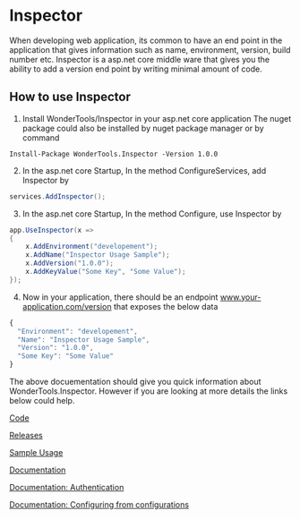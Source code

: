 # Inspector

When developing web application, its common to have an end point in the application that gives information such as name, environment, version, build number etc.
Inspector is a asp.net core middle ware that gives you the ability to add a version end point by writing minimal amount of code.

## How to use Inspector
1. Install WonderTools/Inspector in your asp.net core application
The nuget package could also be installed by nuget package manager or by command  
  ```PS
  Install-Package WonderTools.Inspector -Version 1.0.0
  ```

2. In the asp.net core Startup, In the method ConfigureServices, add Inspector by
  ```c#
  services.AddInspector();
  ```

3. In the asp.net core Startup, In the method Configure, use Inspector by 
```c#
app.UseInspector(x =>
{
    x.AddEnvironment("developement");
    x.AddName("Inspector Usage Sample");
    x.AddVersion("1.0.0");
    x.AddKeyValue("Some Key", "Some Value");
});
```
4. Now in your application, there should be an endpoint www.your-application.com/version that exposes the below data 
```javascript
{
  "Environment": "developement",
  "Name": "Inspector Usage Sample",
  "Version": "1.0.0",
  "Some Key": "Some Value"
}
```

The above docuementation should give you quick information about WonderTools.Inspector. However if you are looking at more details the links below could help.


[Code](https://github.com/WonderTools/Inspector)

[Releases](https://www.nuget.org/packages/WonderTools.Inspector/)

[Sample Usage](https://github.com/WonderTools/InspectorUsageSample/)

[Documentation](https://wondertools.github.io/Inspector/Index)

[Documentation: Authentication](https://wondertools.github.io/Inspector/authentication)

[Documentation: Configuring from configurations](https://wondertools.github.io/Inspector/reading-from-configuration)


